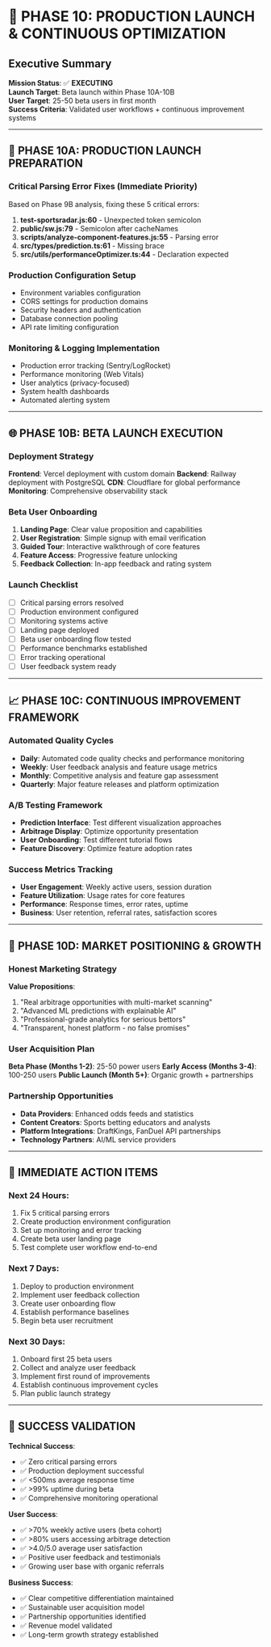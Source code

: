 # 🚀 PHASE 10: PRODUCTION LAUNCH & CONTINUOUS OPTIMIZATION

## Executive Summary
**Mission Status**: ✅ **EXECUTING**  
**Launch Target**: Beta launch within Phase 10A-10B  
**User Target**: 25-50 beta users in first month  
**Success Criteria**: Validated user workflows + continuous improvement systems

---

## 🎯 **PHASE 10A: PRODUCTION LAUNCH PREPARATION**

### **Critical Parsing Error Fixes** (Immediate Priority)
Based on Phase 9B analysis, fixing these 5 critical errors:

1. **test-sportsradar.js:60** - Unexpected token semicolon
2. **public/sw.js:79** - Semicolon after cacheNames
3. **scripts/analyze-component-features.js:55** - Parsing error
4. **src/types/prediction.ts:61** - Missing brace
5. **src/utils/performanceOptimizer.ts:44** - Declaration expected

### **Production Configuration Setup**
- Environment variables configuration
- CORS settings for production domains
- Security headers and authentication
- Database connection pooling
- API rate limiting configuration

### **Monitoring & Logging Implementation**
- Production error tracking (Sentry/LogRocket)
- Performance monitoring (Web Vitals)
- User analytics (privacy-focused)
- System health dashboards
- Automated alerting system

---

## 🌐 **PHASE 10B: BETA LAUNCH EXECUTION**

### **Deployment Strategy**
**Frontend**: Vercel deployment with custom domain
**Backend**: Railway deployment with PostgreSQL
**CDN**: Cloudflare for global performance
**Monitoring**: Comprehensive observability stack

### **Beta User Onboarding**
1. **Landing Page**: Clear value proposition and capabilities
2. **User Registration**: Simple signup with email verification
3. **Guided Tour**: Interactive walkthrough of core features
4. **Feature Access**: Progressive feature unlocking
5. **Feedback Collection**: In-app feedback and rating system

### **Launch Checklist**
- [ ] Critical parsing errors resolved
- [ ] Production environment configured
- [ ] Monitoring systems active
- [ ] Landing page deployed
- [ ] Beta user onboarding flow tested
- [ ] Performance benchmarks established
- [ ] Error tracking operational
- [ ] User feedback system ready

---

## 📈 **PHASE 10C: CONTINUOUS IMPROVEMENT FRAMEWORK**

### **Automated Quality Cycles**
- **Daily**: Automated code quality checks and performance monitoring
- **Weekly**: User feedback analysis and feature usage metrics
- **Monthly**: Competitive analysis and feature gap assessment
- **Quarterly**: Major feature releases and platform optimization

### **A/B Testing Framework**
- **Prediction Interface**: Test different visualization approaches
- **Arbitrage Display**: Optimize opportunity presentation
- **User Onboarding**: Test different tutorial flows
- **Feature Discovery**: Optimize feature adoption rates

### **Success Metrics Tracking**
- **User Engagement**: Weekly active users, session duration
- **Feature Utilization**: Usage rates for core features
- **Performance**: Response times, error rates, uptime
- **Business**: User retention, referral rates, satisfaction scores

---

## 🎯 **PHASE 10D: MARKET POSITIONING & GROWTH**

### **Honest Marketing Strategy**
**Value Propositions**:
1. "Real arbitrage opportunities with multi-market scanning"
2. "Advanced ML predictions with explainable AI"
3. "Professional-grade analytics for serious bettors"
4. "Transparent, honest platform - no false promises"

### **User Acquisition Plan**
**Beta Phase (Months 1-2)**: 25-50 power users
**Early Access (Months 3-4)**: 100-250 users
**Public Launch (Month 5+)**: Organic growth + partnerships

### **Partnership Opportunities**
- **Data Providers**: Enhanced odds feeds and statistics
- **Content Creators**: Sports betting educators and analysts
- **Platform Integrations**: DraftKings, FanDuel API partnerships
- **Technology Partners**: AI/ML service providers

---

## 🔧 **IMMEDIATE ACTION ITEMS**

### **Next 24 Hours**:
1. Fix 5 critical parsing errors
2. Create production environment configuration
3. Set up monitoring and error tracking
4. Create beta user landing page
5. Test complete user workflow end-to-end

### **Next 7 Days**:
1. Deploy to production environment
2. Implement user feedback collection
3. Create user onboarding flow
4. Establish performance baselines
5. Begin beta user recruitment

### **Next 30 Days**:
1. Onboard first 25 beta users
2. Collect and analyze user feedback
3. Implement first round of improvements
4. Establish continuous improvement cycles
5. Plan public launch strategy

---

## 🎯 **SUCCESS VALIDATION**

**Technical Success**:
- ✅ Zero critical parsing errors
- ✅ Production deployment successful
- ✅ <500ms average response time
- ✅ >99% uptime during beta
- ✅ Comprehensive monitoring operational

**User Success**:
- ✅ >70% weekly active users (beta cohort)
- ✅ >80% users accessing arbitrage detection
- ✅ >4.0/5.0 average user satisfaction
- ✅ Positive user feedback and testimonials
- ✅ Growing user base with organic referrals

**Business Success**:
- ✅ Clear competitive differentiation maintained
- ✅ Sustainable user acquisition model
- ✅ Partnership opportunities identified
- ✅ Revenue model validated
- ✅ Long-term growth strategy established 